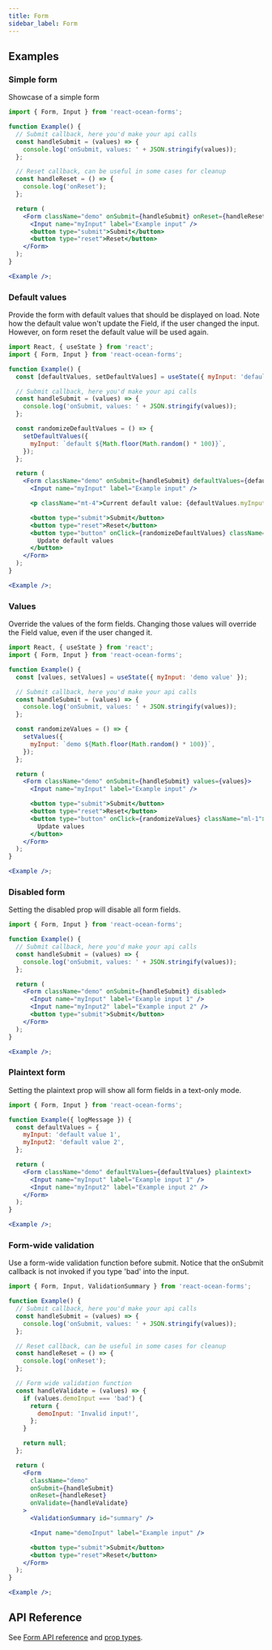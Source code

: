 ```yaml
---
title: Form
sidebar_label: Form
---
```


## Examples

### Simple form

Showcase of a simple form

```jsx
import { Form, Input } from 'react-ocean-forms';

function Example() {
  // Submit callback, here you'd make your api calls
  const handleSubmit = (values) => {
    console.log('onSubmit, values: ' + JSON.stringify(values));
  };

  // Reset callback, can be useful in some cases for cleanup
  const handleReset = () => {
    console.log('onReset');
  };

  return (
    <Form className="demo" onSubmit={handleSubmit} onReset={handleReset}>
      <Input name="myInput" label="Example input" />
      <button type="submit">Submit</button>
      <button type="reset">Reset</button>
    </Form>
  );
}

<Example />;
```

### Default values

Provide the form with default values that should be displayed on load. Note how the default value won't update the Field, if the user changed the input. However, on form reset the default value will be used again.

```jsx
import React, { useState } from 'react';
import { Form, Input } from 'react-ocean-forms';

function Example() {
  const [defaultValues, setDefaultValues] = useState({ myInput: 'default value' });

  // Submit callback, here you'd make your api calls
  const handleSubmit = (values) => {
    console.log('onSubmit, values: ' + JSON.stringify(values));
  };

  const randomizeDefaultValues = () => {
    setDefaultValues({
      myInput: `default ${Math.floor(Math.random() * 100)}`,
    });
  };

  return (
    <Form className="demo" onSubmit={handleSubmit} defaultValues={defaultValues}>
      <Input name="myInput" label="Example input" />

      <p className="mt-4">Current default value: {defaultValues.myInput}</p>

      <button type="submit">Submit</button>
      <button type="reset">Reset</button>
      <button type="button" onClick={randomizeDefaultValues} className="ml-1">
        Update default values
      </button>
    </Form>
  );
}

<Example />;
```

### Values

Override the values of the form fields. Changing those values will override the Field value, even if the user changed it.

```jsx
import React, { useState } from 'react';
import { Form, Input } from 'react-ocean-forms';

function Example() {
  const [values, setValues] = useState({ myInput: 'demo value' });

  // Submit callback, here you'd make your api calls
  const handleSubmit = (values) => {
    console.log('onSubmit, values: ' + JSON.stringify(values));
  };

  const randomizeValues = () => {
    setValues({
      myInput: `demo ${Math.floor(Math.random() * 100)}`,
    });
  };

  return (
    <Form className="demo" onSubmit={handleSubmit} values={values}>
      <Input name="myInput" label="Example input" />

      <button type="submit">Submit</button>
      <button type="reset">Reset</button>
      <button type="button" onClick={randomizeValues} className="ml-1">
        Update values
      </button>
    </Form>
  );
}

<Example />;
```

### Disabled form

Setting the disabled prop will disable all form fields.

```jsx
import { Form, Input } from 'react-ocean-forms';

function Example() {
  // Submit callback, here you'd make your api calls
  const handleSubmit = (values) => {
    console.log('onSubmit, values: ' + JSON.stringify(values));
  };

  return (
    <Form className="demo" onSubmit={handleSubmit} disabled>
      <Input name="myInput" label="Example input 1" />
      <Input name="myInput2" label="Example input 2" />
      <button type="submit">Submit</button>
    </Form>
  );
}

<Example />;
```

### Plaintext form

Setting the plaintext prop will show all form fields in a text-only mode.

```jsx
import { Form, Input } from 'react-ocean-forms';

function Example({ logMessage }) {
  const defaultValues = {
    myInput: 'default value 1',
    myInput2: 'default value 2',
  };

  return (
    <Form className="demo" defaultValues={defaultValues} plaintext>
      <Input name="myInput" label="Example input 1" />
      <Input name="myInput2" label="Example input 2" />
    </Form>
  );
}

<Example />;
```

### Form-wide validation

Use a form-wide validation function before submit. Notice that the onSubmit callback is not invoked if you type 'bad' into the input.

```jsx
import { Form, Input, ValidationSummary } from 'react-ocean-forms';

function Example() {
  // Submit callback, here you'd make your api calls
  const handleSubmit = (values) => {
    console.log('onSubmit, values: ' + JSON.stringify(values));
  };

  // Reset callback, can be useful in some cases for cleanup
  const handleReset = () => {
    console.log('onReset');
  };

  // Form wide validation function
  const handleValidate = (values) => {
    if (values.demoInput === 'bad') {
      return {
        demoInput: 'Invalid input!',
      };
    }

    return null;
  };

  return (
    <Form
      className="demo"
      onSubmit={handleSubmit}
      onReset={handleReset}
      onValidate={handleValidate}
    >
      <ValidationSummary id="summary" />

      <Input name="demoInput" label="Example input" />

      <button type="submit">Submit</button>
      <button type="reset">Reset</button>
    </Form>
  );
}

<Example />;
```

## API Reference

See [Form API reference](../../api/react-ocean-forms/modules/form#const-form) and [prop types](../../api/react-ocean-forms/interfaces/form.iformprops).
